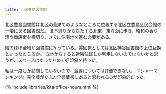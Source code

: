 ```yaml
---
title: 北区豊島図書館
---
```


北区豊島図書館は北区の最果てのようなところに位置する北区立豊島区民会館の一階にある図書館だ。
北本通りからひたすら北東、東方面に歩き、昭和の香り漂う商店街を横切り、さらに住宅地を進む必要がある。

階のほぼ全域が図書館になっている。雰囲気としては北区神谷図書館の上位互換といったところか。
立地からすると近隣住民しか利用しないのではないかと思うが、スペースはゆったりめで好印象を持った。

私は一度しか訪問していないので、蔵書については評価できない。
『シャーマンキング』完全版がたぶん全巻蔵書にあると思われるのが印象的だった。

{% include libraries/kita-office-hours.html %}
